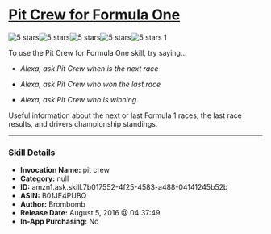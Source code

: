 # [Pit Crew for Formula One](http://alexa.amazon.com/#skills/amzn1.ask.skill.7b017552-4f25-4583-a488-04141245b52b)
![5 stars](../../images/ic_star_black_18dp_1x.png)![5 stars](../../images/ic_star_black_18dp_1x.png)![5 stars](../../images/ic_star_black_18dp_1x.png)![5 stars](../../images/ic_star_black_18dp_1x.png)![5 stars](../../images/ic_star_black_18dp_1x.png) 1

To use the Pit Crew for Formula One skill, try saying...

* *Alexa, ask Pit Crew when is the next race*

* *Alexa, ask Pit Crew who won the last race*

* *Alexa, ask Pit Crew who is winning*

Useful information about the next or last Formula 1 races, the last race results, and drivers championship standings.

***

### Skill Details

* **Invocation Name:** pit crew
* **Category:** null
* **ID:** amzn1.ask.skill.7b017552-4f25-4583-a488-04141245b52b
* **ASIN:** B01JE4PUBQ
* **Author:** Brombomb
* **Release Date:** August 5, 2016 @ 04:37:49
* **In-App Purchasing:** No
